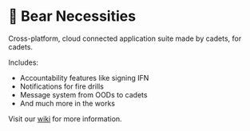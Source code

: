 # 🐻 Bear Necessities

Cross-platform, cloud connected application suite made by cadets, for cadets.

Includes:

- Accountability features like signing IFN
- Notifications for fire drills
- Message system from OODs to cadets
- And much more in the works

Visit our [wiki](https://github.com/CYoung2024/bear-necessities/wiki) for more information.
